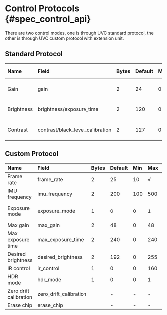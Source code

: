 # Control Protocols {#spec_control_api}

There are two control modes, one is through UVC standard protocol, the other is through UVC custom protocol with extension unit.

## Standard Protocol

| Name | Field | Bytes | Default | Min | Max | Stored | Flash Address | Note |
| :--- | :---- | :---- | :------ | :-- | :-- | :----- | :------------ | :--- |
| Gain | gain | 2 | 24 | 0 | 48 | √ | 0x12 | valid if manual-exposure |
| Brightness | brightness/exposure_time | 2 | 120 | 0 | 240 | √ | 0x14 | valid if manual-exposure |
| Contrast | contrast/black_level_calibration | 2 | 127 | 0 | 255 | √ | 0x10 | valid if manual-exposure |

## Custom Protocol

| Name | Field | Bytes | Default | Min | Max | Stored | Flash Address | Channel | Note |
| :--- | :---- | :---- | :------ | :-- | :-- | :----- | :------------ | :------ | :----- |
| Frame rate | frame_rate | 2 | 25 | 10 | √ | 0x21 | XU_CAM_CTRL | values: {10,15,20,25,30,35,40,45,50,55,60} |
| IMU frequency | imu_frequency | 2 | 200 | 100 | 500 | √ | 0x23 | XU_CAM_CTRL | values: {100,200,250,333,500} |
| Exposure mode | exposure_mode | 1 | 0 | 0 | 1 | √ | 0x0F | XU_CAM_CTRL | 0: enable auto-exposure; 1: manual-exposure |
| Max gain | max_gain | 2 | 48 | 0 | 48 | √ | 0x1D | XU_CAM_CTRL | valid if auto-exposure |
| Max exposure time | max_exposure_time | 2 | 240 | 0 | 240 | √ | 0x1B | XU_CAM_CTRL | valid if auto-exposure |
| Desired brightness | desired_brightness | 2 | 192 | 0 | 255 | √ | 0x19 | XU_CAM_CTRL | valid if auto-exposure |
| IR control | ir_control | 1 | 0 | 0 | 160 | × | - | XU_CAM_CTRL | |
| HDR mode | hdr_mode | 1 | 0 | 0 | 1 | √ | 0x1F | XU_CAM_CTRL | 0: 10-bit; 1: 12-bit |
| Zero drift calibration | zero_drift_calibration | | - | - | - | × | - | XU_HALF_DUPLEX | |
| Erase chip | erase_chip | | - | - | - | × | - | XU_HALF_DUPLEX | |
